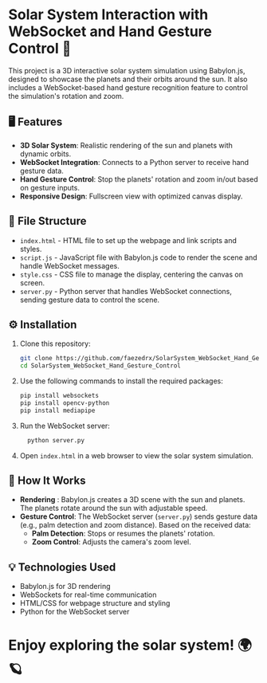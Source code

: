 # Solar System Interaction with WebSocket and Hand Gesture Control 🌌

This project is a 3D interactive solar system simulation using Babylon.js, designed to showcase the planets and their orbits around the sun. It also includes a WebSocket-based hand gesture recognition feature to control the simulation's rotation and zoom.

## 🖥️ Features

- **3D Solar System**: Realistic rendering of the sun and planets with dynamic orbits.
- **WebSocket Integration**: Connects to a Python server to receive hand gesture data.
- **Hand Gesture Control**: Stop the planets' rotation and zoom in/out based on gesture inputs.
- **Responsive Design**: Fullscreen view with optimized canvas display.

## 📂 File Structure

- `index.html` - HTML file to set up the webpage and link scripts and styles.
- `script.js` - JavaScript file with Babylon.js code to render the scene and handle WebSocket messages.
- `style.css` - CSS file to manage the display, centering the canvas on screen.
- `server.py` - Python server that handles WebSocket connections, sending gesture data to control the scene.

## ⚙️ Installation

1. Clone this repository:
   ```bash
   git clone https://github.com/faezedrx/SolarSystem_WebSocket_Hand_Gesture_Control.git
   cd SolarSystem_WebSocket_Hand_Gesture_Control
   ```
2. Use the following commands to install the required packages:
   ```bash
   pip install websockets
   pip install opencv-python  
   pip install mediapipe   
   ```
3. Run the WebSocket server:
   ```bash
     python server.py
   ```
4. Open `index.html` in a web browser to view the solar system simulation.


## 🧩 How It Works

- **Rendering** : Babylon.js creates a 3D scene with the sun and planets. The planets rotate around the sun with adjustable speed.
- **Gesture Control**: The WebSocket server (`server.py`) sends gesture data (e.g., palm detection and zoom distance). Based on the received data:
  - **Palm Detection**: Stops or resumes the planets' rotation.
  - **Zoom Control**: Adjusts the camera's zoom level.


## 💡 Technologies Used

- Babylon.js for 3D rendering
- WebSockets for real-time communication
- HTML/CSS for webpage structure and styling
- Python for the WebSocket server

# Enjoy exploring the solar system! 🌍🪐



   
   
